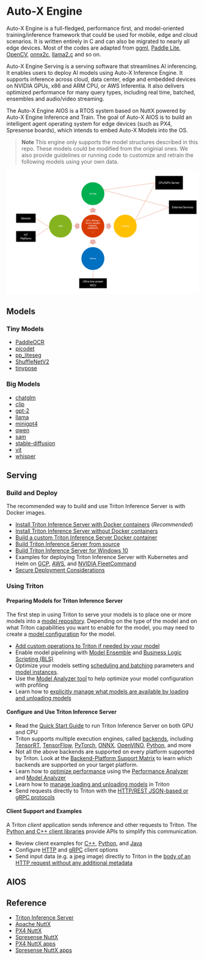 # Auto-X Engine

Auto-X Engine is a full-fledged, performance first, and model-oriented training/inference framework that could be used for mobile, edge and cloud scenarios. It is written entirely in C and can also be migrated to nearly all edge devices. Most of the codes are adapted from [ggml](https://github.com/ggerganov/ggml), [Paddle Lite](https://github.com/PaddlePaddle/Paddle-Lite),
[OpenCV](https://github.com/opencv/opencv), [onnx2c](https://github.com/kraiskil/onnx2c), [llama2.c](https://github.com/karpathy/llama2.c) and so on.

Auto-X Engine Serving is a serving software that streamlines AI inferencing. It enables users to deploy AI models using Auto-X Inference Engine. It supports inference across cloud, data center, edge and embedded devices on NVIDIA GPUs, x86 and ARM CPU, or AWS Inferentia. It also delivers optimized performance for many query types, including real time, batched, ensembles and audio/video streaming.

The Auto-X Engine AIOS is a RTOS system based on NuttX powered by Auto-X Engine Inference and Train. The goal of Auto-X AIOS is to build an intelligent agent operating system for edge devices (such as PX4, Spresense boards), which intends to embed Auto-X Models into the OS.

> **Note** This engine only supports the model structures described in this repo. 
> These models could be modified from the originial ones.
> We also provide guidelines or running code to customize and retrain the following models using your own data.


<div  align="center">
  <img src="imgs/framework.png" width="600"/>
</div>

## Models

### Tiny Models

- [PaddleOCR](./models/paddleocr/)
- [picodet](./models/picodet/)
- [pp_liteseg](./models/pp_liteseg/)
- [ShuffleNetV2](./models/shufflenetv2/)
- [tinypose](./models/tinypose/)

### Big Models
- [chatglm](./models/chatglm/)
- [clip](./models/clip/)
- [gpt-2](./models/gpt-2/)
- [llama](./models/llama/)
- [minigpt4](./models/minigpt4/)
- [qwen](./models/qwen/)
- [sam](./models/sam/)
- [stable-diffusion](./models/stable-diffusion/)
- [vit](./models/vit/)
- [whisper](./models/whisper/)

## Serving

### Build and Deploy

The recommended way to build and use Triton Inference Server is with Docker
images.

- [Install Triton Inference Server with Docker containers](docs/customization_guide/build.md#building-with-docker) (*Recommended*)
- [Install Triton Inference Server without Docker containers](docs/customization_guide/build.md#building-without-docker)
- [Build a custom Triton Inference Server Docker container](docs/customization_guide/compose.md)
- [Build Triton Inference Server from source](docs/customization_guide/build.md#building-on-unsupported-platforms)
- [Build Triton Inference Server for Windows 10](docs/customization_guide/build.md#building-for-windows-10)
- Examples for deploying Triton Inference Server with Kubernetes and Helm on [GCP](deploy/gcp/README.md),
  [AWS](deploy/aws/README.md), and [NVIDIA FleetCommand](deploy/fleetcommand/README.md)
- [Secure Deployment Considerations](docs/customization_guide/deploy.md)

### Using Triton

#### Preparing Models for Triton Inference Server

The first step in using Triton to serve your models is to place one or
more models into a [model repository](docs/user_guide/model_repository.md). Depending on
the type of the model and on what Triton capabilities you want to enable for
the model, you may need to create a [model
configuration](docs/user_guide/model_configuration.md) for the model.

- [Add custom operations to Triton if needed by your model](docs/user_guide/custom_operations.md)
- Enable model pipelining with [Model Ensemble](docs/user_guide/architecture.md#ensemble-models)
  and [Business Logic Scripting (BLS)](https://github.com/triton-inference-server/python_backend#business-logic-scripting)
- Optimize your models setting [scheduling and batching](docs/user_guide/architecture.md#models-and-schedulers)
  parameters and [model instances](docs/user_guide/model_configuration.md#instance-groups).
- Use the [Model Analyzer tool](https://github.com/triton-inference-server/model_analyzer)
  to help optimize your model configuration with profiling
- Learn how to [explicitly manage what models are available by loading and
  unloading models](docs/user_guide/model_management.md)

#### Configure and Use Triton Inference Server

- Read the [Quick Start Guide](docs/getting_started/quickstart.md) to run Triton Inference
  Server on both GPU and CPU
- Triton supports multiple execution engines, called
  [backends](https://github.com/triton-inference-server/backend#where-can-i-find-all-the-backends-that-are-available-for-triton), including
  [TensorRT](https://github.com/triton-inference-server/tensorrt_backend),
  [TensorFlow](https://github.com/triton-inference-server/tensorflow_backend),
  [PyTorch](https://github.com/triton-inference-server/pytorch_backend),
  [ONNX](https://github.com/triton-inference-server/onnxruntime_backend),
  [OpenVINO](https://github.com/triton-inference-server/openvino_backend),
  [Python](https://github.com/triton-inference-server/python_backend), and more
- Not all the above backends are supported on every platform supported by Triton.
  Look at the
  [Backend-Platform Support Matrix](https://github.com/triton-inference-server/backend/blob/main/docs/backend_platform_support_matrix.md)
  to learn which backends are supported on your target platform.
- Learn how to [optimize performance](docs/user_guide/optimization.md) using the
  [Performance Analyzer](https://github.com/triton-inference-server/client/blob/main/src/c++/perf_analyzer/README.md)
  and
  [Model Analyzer](https://github.com/triton-inference-server/model_analyzer)
- Learn how to [manage loading and unloading models](docs/user_guide/model_management.md) in
  Triton
- Send requests directly to Triton with the [HTTP/REST JSON-based
  or gRPC protocols](docs/customization_guide/inference_protocols.md#httprest-and-grpc-protocols)

#### Client Support and Examples

A Triton *client* application sends inference and other requests to Triton. The
[Python and C++ client libraries](https://github.com/triton-inference-server/client)
provide APIs to simplify this communication.

- Review client examples for [C++](https://github.com/triton-inference-server/client/blob/main/src/c%2B%2B/examples),
  [Python](https://github.com/triton-inference-server/client/blob/main/src/python/examples),
  and [Java](https://github.com/triton-inference-server/client/blob/main/src/java/src/main/java/triton/client/examples)
- Configure [HTTP](https://github.com/triton-inference-server/client#http-options)
  and [gRPC](https://github.com/triton-inference-server/client#grpc-options)
  client options
- Send input data (e.g. a jpeg image) directly to Triton in the [body of an HTTP
  request without any additional metadata](https://github.com/triton-inference-server/server/blob/main/docs/protocol/extension_binary_data.md#raw-binary-request)

## AIOS




## Reference

- [Triton Inference Server](https://github.com/triton-inference-server/server)
- [Apache NuttX](https://github.com/apache/nuttx)
- [PX4 NuttX](https://github.com/PX4/NuttX)
- [Spresense NuttX](https://github.com/sonydevworld/spresense-nuttx)
- [PX4 NuttX apps](https://github.com/PX4/NuttX-apps)
- [Spresense NuttX apps](https://github.com/sonydevworld/spresense-nuttx-apps)